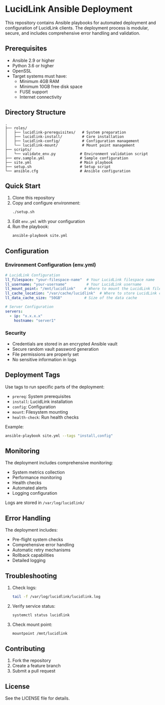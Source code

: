 # LucidLink Ansible Deployment

This repository contains Ansible playbooks for automated deployment and configuration of LucidLink clients. The deployment process is modular, secure, and includes comprehensive error handling and validation.

## Prerequisites

- Ansible 2.9 or higher
- Python 3.6 or higher
- OpenSSL
- Target systems must have:
  - Minimum 4GB RAM
  - Minimum 10GB free disk space
  - FUSE support
  - Internet connectivity

## Directory Structure

```
.
├── roles/
│   ├── lucidlink-prerequisites/   # System preparation
│   ├── lucidlink-install/         # Core installation
│   ├── lucidlink-config/          # Configuration management
│   └── lucidlink-mount/           # Mount point management
├── scripts/
│   └── validate_env.py           # Environment validation script
├── env.sample.yml                # Sample configuration
├── site.yml                      # Main playbook
├── setup.sh                      # Setup script
└── ansible.cfg                   # Ansible configuration
```

## Quick Start

1. Clone this repository
2. Copy and configure environment:
   ```bash
   ./setup.sh
   ```
3. Edit `env.yml` with your configuration
4. Run the playbook:
   ```bash
   ansible-playbook site.yml
   ```

## Configuration

### Environment Configuration (env.yml)

```yaml
# LucidLink Configuration
ll_filespace: "your-filespace-name"  # Your LucidLink filespace name
ll_username: "your-username"         # Your LucidLink username
ll_mount_point: "/mnt/lucidlink"    # Where to mount the LucidLink filesystem
ll_cache_location: "/var/cache/lucidlink"  # Where to store LucidLink cache
ll_data_cache_size: "50GB"          # Size of the data cache

# Server Configuration
servers:
  - ip: "x.x.x.x"
    hostname: "server1"
```

### Security

- Credentials are stored in an encrypted Ansible vault
- Secure random vault password generation
- File permissions are properly set
- No sensitive information in logs

## Deployment Tags

Use tags to run specific parts of the deployment:

- `prereq`: System prerequisites
- `install`: LucidLink installation
- `config`: Configuration
- `mount`: Filesystem mounting
- `health-check`: Run health checks

Example:
```bash
ansible-playbook site.yml --tags "install,config"
```

## Monitoring

The deployment includes comprehensive monitoring:

- System metrics collection
- Performance monitoring
- Health checks
- Automated alerts
- Logging configuration

Logs are stored in `/var/log/lucidlink/`

## Error Handling

The deployment includes:

- Pre-flight system checks
- Comprehensive error handling
- Automatic retry mechanisms
- Rollback capabilities
- Detailed logging

## Troubleshooting

1. Check logs:
   ```bash
   tail -f /var/log/lucidlink/lucidlink.log
   ```

2. Verify service status:
   ```bash
   systemctl status lucidlink
   ```

3. Check mount point:
   ```bash
   mountpoint /mnt/lucidlink
   ```

## Contributing

1. Fork the repository
2. Create a feature branch
3. Submit a pull request

## License

See the LICENSE file for details.
